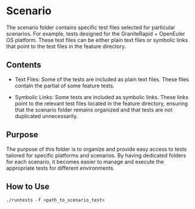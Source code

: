 # Scenario

The scenario folder contains specific test files selected for particular scenarios. For example, tests designed for the GraniteRapid + OpenEuler OS platform. These test files can be either plain text files or symbolic links that point to the test files in the feature directory.

## Contents

* Text Files:
Some of the tests are included as plain text files. These files contain the partial of some feature tests.

* Symbolic Links:
Some tests are included as symbolic links. These links point to the relevant test files located in the feature directory, ensuring that the scenario folder remains organized and that tests are not duplicated unnecessarily.

## Purpose
The purpose of this folder is to organize and provide easy access to tests tailored for specific platforms and scenarios.
By having dedicated folders for each scenario, it becomes easier to manage and execute the appropriate tests for different environments.

## How to Use
```
./runtests -f <path_to_scenario_test>
```
